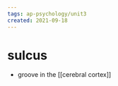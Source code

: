 ```yaml
---
tags: ap-psychology/unit3 
created: 2021-09-18
---
```


# sulcus

- groove in the [[cerebral cortex]] 
